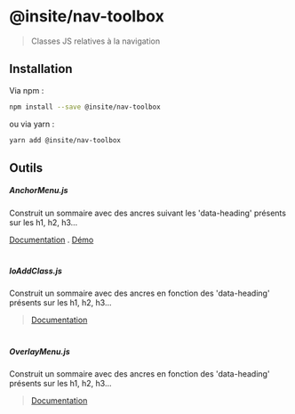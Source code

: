 # @insite/nav-toolbox

> Classes JS relatives à la navigation

## Installation

Via npm :

```sh
npm install --save @insite/nav-toolbox
```

ou via yarn :

```sh
yarn add @insite/nav-toolbox
```

## Outils

##### AnchorMenu.js
Construit un sommaire avec des ancres suivant les 'data-heading' présents sur les h1, h2, h3... 

[Documentation](docs/AnchorMenu.md)  .   [Démo](docs/AnchorMenu.md)

#

##### IoAddClass.js
Construit un sommaire avec des ancres en fonction des 'data-heading' présents sur les h1, h2, h3... 
> [Documentation](docs/IoAddClass.md)

#

##### OverlayMenu.js
Construit un sommaire avec des ancres en fonction des 'data-heading' présents sur les h1, h2, h3... 
> [Documentation](docs/OverlayMenu.md)

#